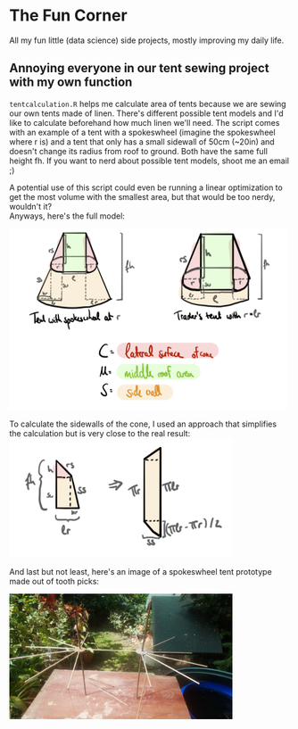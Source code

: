 # The Fun Corner
All my fun little (data science) side projects, mostly improving my daily life.


## Annoying everyone in our tent sewing project with my own function
`tentcalculation.R` helps me calculate area of tents because we are sewing our own tents made of linen. There's different possible tent models and I'd like to calculate beforehand how much linen we'll need. The script comes with an example of a tent with a spokeswheel (imagine the spokeswheel where r is) and a tent that only has a small sidewall of 50cm (~20in) and doesn't change its radius from roof to ground. Both have the same full height fh. If you want to nerd about possible tent models, shoot me an email ;)

A potential use of this script could even be running a linear optimization to get the most volume with the smallest area, but that would be too nerdy, wouldn't it?  
Anyways, here's the full model:  

<img src="fulltent.png" alt="full tent" width="500" >

To calculate the sidewalls of the cone, I used an approach that simplifies the calculation but is very close to the real result:
<img src="conesidewall.png" alt="cone sidewall" width="400" >


And last but not least, here's an image of a spokeswheel tent prototype made out of tooth picks:  

<img src="spokeswheel.jpeg" alt="spokeswheel tent" width="400" >

